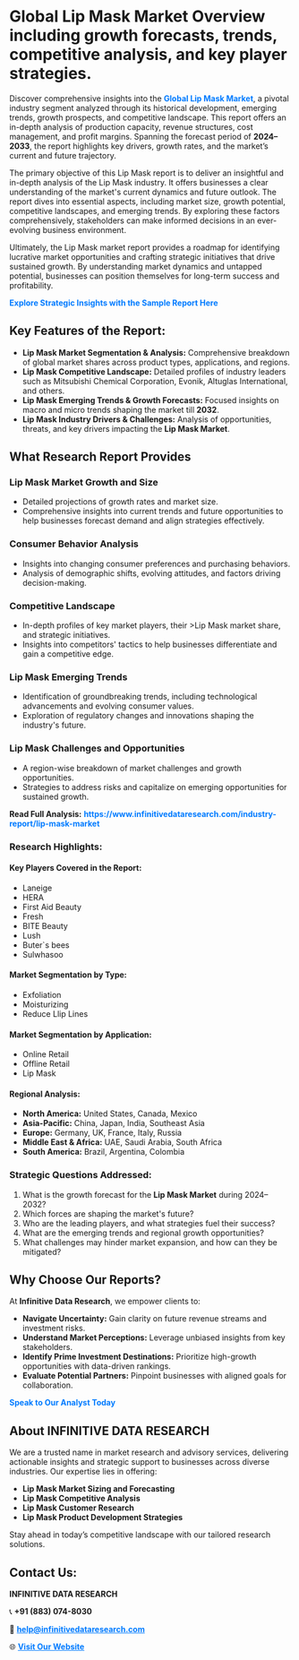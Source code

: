 <h1>Global Lip Mask Market Overview including growth forecasts, trends, competitive analysis, and key player strategies.</h1>
<p>
Discover comprehensive insights into the 
<a href="https://www.infinitivedataresearch.com/industry-report/lip-mask-market" rel="dofollow" style="color: #007BFF; text-decoration: none;"><strong>Global Lip Mask Market</strong></a>, a pivotal industry segment analyzed through its historical development, emerging trends, growth prospects, and competitive landscape. This report offers an in-depth analysis of production capacity, revenue structures, cost management, and profit margins. Spanning the forecast period of <strong>2024–2033</strong>, the report highlights key drivers, growth rates, and the market’s current and future trajectory.
</p>
<p>
The primary objective of this Lip Mask report is to deliver an insightful and in-depth analysis of the Lip Mask industry. It offers businesses a clear understanding of the market's current dynamics and future outlook. The report dives into essential aspects, including market size, growth potential, competitive landscapes, and emerging trends. By exploring these factors comprehensively, stakeholders can make informed decisions in an ever-evolving business environment.
</p>
<p>
Ultimately, the Lip Mask market report provides a roadmap for identifying lucrative market opportunities and crafting strategic initiatives that drive sustained growth. By understanding market dynamics and untapped potential, businesses can position themselves for long-term success and profitability.
</p>
<p>
<a href="https://www.infinitivedataresearch.com/request-sample/reportId=110648" style="color: #007BFF; text-decoration: none;"><strong>Explore Strategic Insights with the Sample Report Here</strong></a>
</p>

<h2>Key Features of the Report:</h2>
<ul>
<li><strong>Lip Mask Market Segmentation & Analysis:</strong> Comprehensive breakdown of global market shares across product types, applications, and regions.</li>
<li><strong>Lip Mask Competitive Landscape:</strong> Detailed profiles of industry leaders such as Mitsubishi Chemical Corporation, Evonik, Altuglas International, and others.</li>
<li><strong>Lip Mask Emerging Trends & Growth Forecasts:</strong> Focused insights on macro and micro trends shaping the market till <strong>2032</strong>.</li>
<li><strong>Lip Mask Industry Drivers & Challenges:</strong> Analysis of opportunities, threats, and key drivers impacting the <strong>Lip Mask Market</strong>.</li>
</ul>

<h2>What Research Report Provides</h2>
<h3>Lip Mask Market Growth and Size</h3>
<ul>
<li>Detailed projections of growth rates and market size.</li>
<li>Comprehensive insights into current trends and future opportunities to help businesses forecast demand and align strategies effectively.</li>
</ul>

<h3>Consumer Behavior Analysis</h3>
<ul>
<li>Insights into changing consumer preferences and purchasing behaviors.</li>
<li>Analysis of demographic shifts, evolving attitudes, and factors driving decision-making.</li>
</ul>

<h3>Competitive Landscape</h3>
<ul>
<li>In-depth profiles of key market players, their >Lip Mask market share, and strategic initiatives.</li>
<li>Insights into competitors' tactics to help businesses differentiate and gain a competitive edge.</li>
</ul>

<h3>Lip Mask Emerging Trends</h3>
<ul>
<li>Identification of groundbreaking trends, including technological advancements and evolving consumer values.</li>
<li>Exploration of regulatory changes and innovations shaping the industry's future.</li>
</ul>

<h3>Lip Mask Challenges and Opportunities</h3>
<ul>
<li>A region-wise breakdown of market challenges and growth opportunities.</li>
<li>Strategies to address risks and capitalize on emerging opportunities for sustained growth.</li>
</ul>
<p><strong>Read Full Analysis:</strong> <a href="https://www.infinitivedataresearch.com/industry-report/lip-mask-market" rel="dofollow" style="color: #007BFF; text-decoration: none;"><strong>https://www.infinitivedataresearch.com/industry-report/lip-mask-market</strong></a></p>
<h3>Research Highlights:</h3>
<h4>Key Players Covered in the Report:</h4>
<ul><li>Laneige</li><li>HERA</li><li>First Aid Beauty</li><li>Fresh</li><li>BITE Beauty</li><li>Lush</li><li>Buter`s bees</li><li>Sulwhasoo</li></ul>
<h4>Market Segmentation by Type:</h4>
<ul><li>Exfoliation</li><li>Moisturizing</li><li>Reduce Llip Lines</li></ul>
<h4>Market Segmentation by Application:</h4>
<ul><li>Online Retail</li><li>Offline Retail</li><li>Lip Mask</li></ul>

<h4>Regional Analysis:</h4>
<ul>
<li><strong>North America:</strong> United States, Canada, Mexico</li>
<li><strong>Asia-Pacific:</strong> China, Japan, India, Southeast Asia</li>
<li><strong>Europe:</strong> Germany, UK, France, Italy, Russia</li>
<li><strong>Middle East & Africa:</strong> UAE, Saudi Arabia, South Africa</li>
<li><strong>South America:</strong> Brazil, Argentina, Colombia</li>
</ul>

<h3>Strategic Questions Addressed:</h3>
<ol>
<li>What is the growth forecast for the <strong>Lip Mask Market</strong> during 2024–2032?</li>
<li>Which forces are shaping the market's future?</li>
<li>Who are the leading players, and what strategies fuel their success?</li>
<li>What are the emerging trends and regional growth opportunities?</li>
<li>What challenges may hinder market expansion, and how can they be mitigated?</li>
</ol>

<h2>Why Choose Our Reports?</h2>
<p>At <strong>Infinitive Data Research</strong>, we empower clients to:</p>
<ul>
<li><strong>Navigate Uncertainty:</strong> Gain clarity on future revenue streams and investment risks.</li>
<li><strong>Understand Market Perceptions:</strong> Leverage unbiased insights from key stakeholders.</li>
<li><strong>Identify Prime Investment Destinations:</strong> Prioritize high-growth opportunities with data-driven rankings.</li>
<li><strong>Evaluate Potential Partners:</strong> Pinpoint businesses with aligned goals for collaboration.</li>
</ul>
<p><a href="https://www.infinitivedataresearch.com/industry-report/lip-mask-market" rel="dofollow" style="color: #007BFF; text-decoration: none;"><strong>Speak to Our Analyst Today</strong></a></p>

<h2>About INFINITIVE DATA RESEARCH</h2>
<p>We are a trusted name in market research and advisory services, delivering actionable insights and strategic support to businesses across diverse industries. Our expertise lies in offering:</p>
<ul>
<li><strong>Lip Mask Market Sizing and Forecasting</strong></li>
<li><strong>Lip Mask Competitive Analysis</strong></li>
<li><strong>Lip Mask Customer Research</strong></li>
<li><strong>Lip Mask Product Development Strategies</strong></li>
</ul>
<p>Stay ahead in today’s competitive landscape with our tailored research solutions.</p>

<h2>Contact Us:</h2>
<p><strong>INFINITIVE DATA RESEARCH</strong></p>
<p>📞 <strong>+91 (883) 074-8030</strong></p>
<p>📧 <strong><a href="mailto:help@infinitivedataresearch.com" style="color: #007BFF;">help@infinitivedataresearch.com</a></strong></p>
<p>🌐 <strong><a href="https://www.infinitivedataresearch.com" rel="dofollow" style="color: #007BFF;">Visit Our Website</a></strong></p>